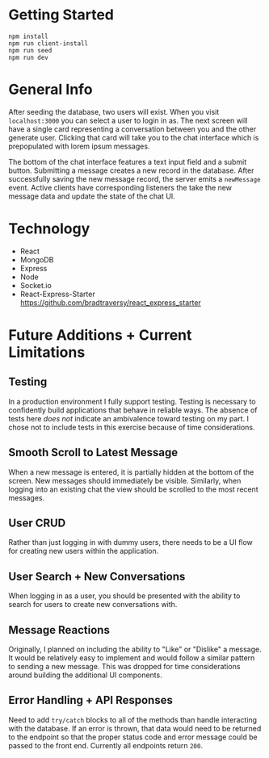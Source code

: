 # Getting Started
`npm install`\
`npm run client-install`\
`npm run seed`\
`npm run dev`

# General Info
After seeding the database, two users will exist. When you visit `localhost:3000` you can select a user to login in as. The next screen will have a single card representing a conversation between you and the other generate user. Clicking that card will take you to the chat interface which is prepopulated with  lorem ipsum messages. 

The bottom of the chat interface features a text input field and a submit button. Submitting a message creates a new record in the database. After successfully saving the new message record, the server emits a `newMessage` event. Active clients have corresponding listeners the take the new message data and update the state of the chat UI.

# Technology
- React
- MongoDB
- Express
- Node
- Socket.io
- React-Express-Starter 
  https://github.com/bradtraversy/react_express_starter

# Future Additions + Current Limitations
## Testing
In a production environment I fully support testing. Testing is necessary to confidently build applications that behave in reliable ways. The absence of tests here *does not* indicate an ambivalence toward testing on my part. I chose not to include tests in this exercise because of time considerations.
## Smooth Scroll to Latest Message
When a new message is entered, it is partially hidden at the bottom of the screen. New messages should immediately be visible. Similarly, when logging into an existing chat the view should be scrolled to the most recent messages.
## User CRUD
Rather than just logging in with dummy users, there needs to be a UI flow for creating new users within the application.
## User Search + New Conversations
When logging in as a user, you should be presented with the ability to search for users to create new conversations with.
## Message Reactions
Originally, I planned on including the ability to "Like" or "Dislike" a message. It would be relatively easy to implement and would follow a similar pattern to sending a new message. This was dropped for time considerations around building the additional UI components.
## Error Handling + API Responses
Need to add `try/catch` blocks to all of the methods than handle interacting with the database. If an error is thrown, that data would need to be returned to the endpoint so that the proper status code and error message could be passed to the front end. Currently all endpoints return `200`.






